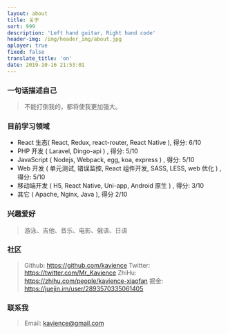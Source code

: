 ```yaml
---
layout: about
title: 关于
sort: 999
description: 'Left hand guitar, Right hand code'
header-img: /img/header_img/about.jpg
aplayer: true
fixed: false
translate_title: 'on'
date: 2019-10-16 21:53:01
---
```


### 一句话描述自己

> 不能打倒我的，都将使我更加强大。

### 目前学习领域

- React 生态( React, Redux, react-router, React Native ), 得分: 6/10
- PHP 开发 ( Laravel, Dingo-api ) , 得分: 5/10
- JavaScript ( Nodejs, Webpack, egg, koa, express ) , 得分: 5/10
- Web 开发 ( 单元测试, 错误监控, React 组件开发, SASS, LESS, web 优化 ) , 得分: 5/10
- 移动端开发 ( H5, React Native, Uni-app, Android 原生 ) , 得分: 3/10
- 其它 ( Apache, Nginx, Java ), 得分 2/10

### 兴趣爱好

> 游泳、吉他、音乐、电影、俄语、日语

### 社区

> Github: https://github.com/kavience
> Twitter: https://twitter.com/Mr_Kavience
> ZhiHu: https://zhihu.com/people/kavience-xiaofan
> 掘金: https://juejin.im/user/2893570335061405

### 联系我

> Email: kavience@gmail.com
